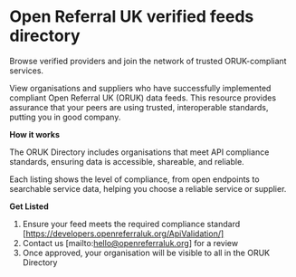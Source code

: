 # Open Referral UK verified feeds directory

Browse verified providers and join the network of trusted ORUK-compliant services.

View organisations and suppliers who have successfully implemented compliant Open Referral UK (ORUK) data feeds. This resource provides assurance that your peers are using trusted, interoperable standards, putting you in good company.

**How it works**

The ORUK Directory includes organisations that meet API compliance standards, ensuring data is accessible, shareable, and reliable.

Each listing shows the level of compliance, from open endpoints to searchable service data, helping you choose a reliable service or supplier.

**Get Listed**

1. Ensure your feed meets the required compliance standard [https://developers.openreferraluk.org/ApiValidation/]
2. Contact us [mailto:hello@openreferraluk.org] for a review 
3. Once approved, your organisation will be visible to all in the ORUK Directory 
